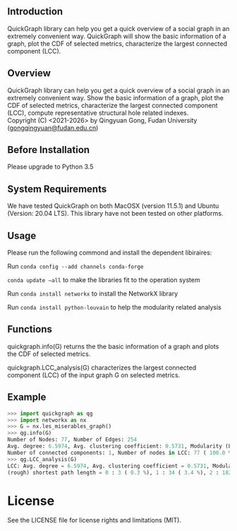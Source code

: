 

## Introduction 

QuickGraph library can help you get a quick overview of a social graph in an extremely convenient way. QuickGraph will show the basic information of a graph, plot the CDF of selected metrics, characterize the largest connected component (LCC).

## Overview

QuickGraph library can help you get a quick overview of a social graph in an extremely convenient way.
Show the basic information of a graph, plot the CDF of selected metrics, characterize the largest connected component (LCC), compute representative structural hole related indexes.  
Copyright (C) <2021-2026> by Qingyuan Gong, Fudan University (gongqingyuan@fudan.edu.cn)

## Before Installation

Please upgrade to Python 3.5

## System Requirements

We have tested QuickGraph on both MacOSX (version 11.5.1) and Ubuntu (Version: 20.04 LTS). This library have not been tested on other platforms.

## Usage

Please run the following commond and install the dependent libiraires:

Run 
`conda config --add channels conda-forge`

`conda update –all`
to make the libraries fit to the operation system

Run
`conda install networkx` 
to install the NetworkX library

Run `conda install python-louvain` 
to help the modularity related analysis 

## Functions
quickgraph.info(G) returns the the basic information of a graph and plots the CDF of selected metrics. 

quickgraph.LCC_analysis(G) characterizes the largest connected component (LCC) of the input graph G on selected metrics. 

## Example
```python
>>> import quickgraph as qg 
>>> import networkx as nx
>>> G = nx.les_miserables_graph()
>>> qg.info(G)
Number of Nodes: 77, Number of Edges: 254
Avg. degree: 6.5974, Avg. clustering coefficient: 0.5731, Modularity (Louvain) = 0.5663
Number of connected components: 1, Number of nodes in LCC: 77 ( 100.0 %)
>>> qg.LCC_analysis(G)
LCC: Avg. degree = 6.5974, Avg. clustering coefficient = 0.5731, Modularity (Louvain) = 0.5663
(rough) shortest path length = 0 : 3 ( 0.3 %), 1 : 34 ( 3.4 %), 2 : 182 ( 18.2 %), 3 : 205 ( 20.5 %), 4 : 72 ( 7.2 %), 5 : 4 ( 0.4 %), Avg. shortest path length = 2.642
```

# License

See the LICENSE file for license rights and limitations (MIT).

